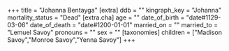 +++
title = "Johanna Bentayga"
[extra]
ddb = ""
kingraph_key = "Johanna"
mortality_status = "Dead"
[extra.cha]
age = ""
date_of_birth = "date#1129-03-06"
date_of_death = "date#1200-01-01"
married_on = ""
married_to = "Lemuel Savoy"
pronouns = ""
sex = ""
[taxonomies]
children = ["Madison Savoy","Monroe Savoy","Yenna Savoy"]
+++

